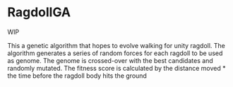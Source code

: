 # RagdollGA

WIP

This a genetic algorithm that hopes to evolve walking for unity ragdoll.
The algorithm generates a series of random forces for each ragdoll to be used as genome.
The genome is crossed-over with the best candidates and randomly mutated.
The fitness score is calculated by the distance moved * the time before the ragdoll body hits the ground
